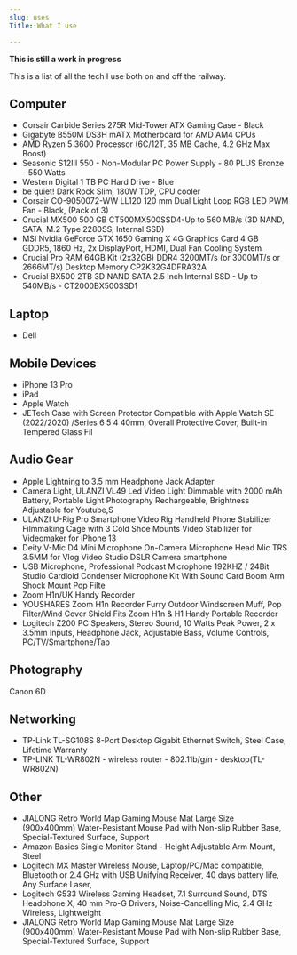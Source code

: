 ```yaml
---
slug: uses
Title: What I use

---
```


**This is still a work in progress**

This is a list of all the tech I use both on and off the railway. 

## Computer

* Corsair Carbide Series 275R Mid-Tower ATX Gaming Case - Black
* Gigabyte B550M DS3H mATX Motherboard for AMD AM4 CPUs
* AMD Ryzen 5 3600 Processor (6C/12T, 35 MB Cache, 4.2 GHz Max Boost)
* Seasonic S12III 550 - Non-Modular PC Power Supply - 80 PLUS Bronze - 550 Watts
* Western Digital 1 TB PC Hard Drive - Blue
* be quiet! Dark Rock Slim, 180W TDP, CPU cooler
* Corsair  CO-9050072-WW LL120 120 mm Dual Light Loop RGB LED PWM Fan - Black, (Pack of 3)
* Crucial MX500 500 GB CT500MX500SSD4-Up to 560 MB/s (3D NAND, SATA, M.2 Type 2280SS, Internal SSD)
* MSI Nvidia GeForce GTX 1650 Gaming X 4G Graphics Card 4 GB GDDR5, 1860 Hz, 2x DisplayPort, HDMI, Dual Fan Cooling System
* Crucial Pro RAM 64GB Kit (2x32GB) DDR4 3200MT/s (or 3000MT/s or 2666MT/s) Desktop Memory CP2K32G4DFRA32A
* Crucial BX500 2TB 3D NAND SATA 2.5 Inch Internal SSD - Up to 540MB/s - CT2000BX500SSD1

## Laptop

* Dell 

## Mobile Devices

* iPhone 13 Pro
* iPad 
* Apple Watch
* JETech Case with Screen Protector Compatible with Apple Watch SE (2022/2020) /Series 6 5 4 40mm, Overall Protective Cover, Built-in Tempered Glass Fil

## Audio Gear

* Apple Lightning to 3.5 mm Headphone Jack Adapter
* Camera Light, ULANZI VL49 Led Video Light Dimmable with 2000 mAh Battery, Portable Light Photography Rechargeable, Brightness Adjustable for Youtube,S
* ULANZI U-Rig Pro Smartphone Video Rig Handheld Phone Stabilizer Filmmaking Cage with 3 Cold Shoe Mounts Video Stabilizer for Videomaker for iPhone 13
* Deity V-Mic D4 Mini Microphone On-Camera Microphone Head Mic TRS 3.5MM for Vlog Video Studio DSLR Camera smartphone
* USB Microphone, Professional Podcast Microphone 192KHZ / 24Bit Studio Cardioid Condenser Microphone Kit With Sound Card Boom Arm Shock Mount Pop Filte
* Zoom H1n/UK Handy Recorder
* YOUSHARES Zoom H1n Recorder Furry Outdoor Windscreen Muff, Pop Filter/Wind Cover Shield Fits Zoom H1n & H1 Handy Portable Recorder
* Logitech Z200 PC Speakers, Stereo Sound, 10 Watts Peak Power, 2 x 3.5mm Inputs, Headphone Jack, Adjustable Bass, Volume Controls, PC/TV/Smartphone/Tab

## Photography

Canon 6D

## Networking

* TP-Link TL-SG108S 8-Port Desktop Gigabit Ethernet Switch, Steel Case, Lifetime Warranty
* TP-LINK TL-WR802N - wireless router - 802.11b/g/n - desktop(TL-WR802N)

## Other

* JIALONG Retro World Map Gaming Mouse Mat Large Size (900x400mm) Water-Resistant Mouse Pad with Non-slip Rubber Base, Special-Textured Surface, Support
* Amazon Basics Single Monitor Stand - Height Adjustable Arm Mount, Steel
* Logitech MX Master Wireless Mouse, Laptop/PC/Mac compatible, Bluetooth or 2.4 GHz with USB Unifying Receiver, 40 days battery life, Any Surface Laser,
* Logitech G533 Wireless Gaming Headset, 7.1 Surround Sound, DTS Headphone:X, 40 mm Pro-G Drivers, Noise-Cancelling Mic, 2.4 GHz Wireless, Lightweight
* JIALONG Retro World Map Gaming Mouse Mat Large Size (900x400mm) Water-Resistant Mouse Pad with Non-slip Rubber Base, Special-Textured Surface, Support